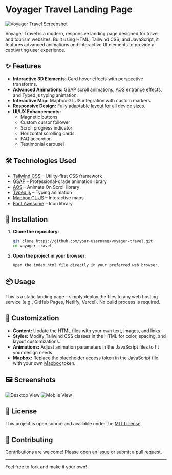# Voyager Travel Landing Page

![Voyager Travel Screenshot](screenshot.jpg)

Voyager Travel is a modern, responsive landing page designed for travel and tourism websites. Built using HTML, Tailwind CSS, and JavaScript, it features advanced animations and interactive UI elements to provide a captivating user experience.

## ✨ Features

- **Interactive 3D Elements:** Card hover effects with perspective transforms.
- **Advanced Animations:** GSAP scroll animations, AOS entrance effects, and Typed.js typing animation.
- **Interactive Map:** Mapbox GL JS integration with custom markers.
- **Responsive Design:** Fully adaptable layout for all device sizes.
- **UI/UX Enhancements:**
  - Magnetic buttons
  - Custom cursor follower
  - Scroll progress indicator
  - Horizontal scrolling cards
  - FAQ accordion
  - Testimonial carousel

## 🛠️ Technologies Used

- [Tailwind CSS](https://tailwindcss.com/) – Utility-first CSS framework
- [GSAP](https://greensock.com/gsap/) – Professional-grade animation library
- [AOS](https://michalsnik.github.io/aos/) – Animate On Scroll library
- [Typed.js](https://github.com/mattboldt/typed.js/) – Typing animation
- [Mapbox GL JS](https://docs.mapbox.com/mapbox-gl-js/) – Interactive maps
- [Font Awesome](https://fontawesome.com/) – Icon library

## 🚀 Installation

1. **Clone the repository:**
   ```bash
   git clone https://github.com/your-username/voyager-travel.git
   cd voyager-travel
   ```

2. **Open the project in your browser:**
   ```
   Open the index.html file directly in your preferred web browser.
   ```

## 📦 Usage

This is a static landing page – simply deploy the files to any web hosting service (e.g., GitHub Pages, Netlify, Vercel). No build process is required.

## 🎨 Customization

- **Content:** Update the HTML files with your own text, images, and links.
- **Styles:** Modify Tailwind CSS classes in the HTML for color, spacing, and layout customizations.
- **Animations:** Adjust animation parameters in the JavaScript files to fit your design needs.
- **Mapbox:** Replace the placeholder access token in the JavaScript file with your own [Mapbox](https://www.mapbox.com/) token.

## 🖼️ Screenshots

![Desktop View](screenshots/desktop.jpg)
![Mobile View](screenshots/mobile.jpg)

## 📄 License

This project is open source and available under the [MIT License](LICENSE).

## 🤝 Contributing

Contributions are welcome! Please [open an issue](https://github.com/your-username/voyager-travel/issues) or submit a pull request.

---
Feel free to fork and make it your own!
